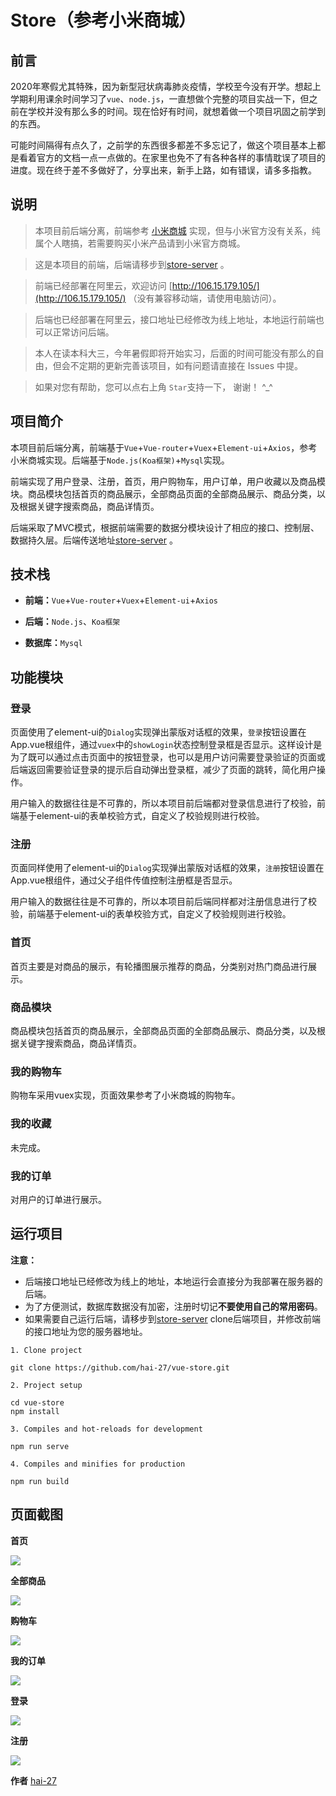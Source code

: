 # Store（参考小米商城）

## 前言

2020年寒假尤其特殊，因为新型冠状病毒肺炎疫情，学校至今没有开学。想起上学期利用课余时间学习了`vue`、`node.js`，一直想做个完整的项目实战一下，但之前在学校并没有那么多的时间。现在恰好有时间，就想着做一个项目巩固之前学到的东西。

可能时间隔得有点久了，之前学的东西很多都差不多忘记了，做这个项目基本上都是看着官方的文档一点一点做的。在家里也免不了有各种各样的事情耽误了项目的进度。现在终于差不多做好了，分享出来，新手上路，如有错误，请多多指教。

## 说明

> 本项目前后端分离，前端参考 [小米商城](www.mi.com) 实现，但与小米官方没有关系，纯属个人瞎搞，若需要购买小米产品请到小米官方商城。

> 这是本项目的前端，后端请移步到[store-server](https://github.com/hai-27/store-server) 。

> 前端已经部署在阿里云，欢迎访问 [http://106.15.179.105/](http://106.15.179.105/) （没有兼容移动端，请使用电脑访问）。

> 后端也已经部署在阿里云，接口地址已经修改为线上地址，本地运行前端也可以正常访问后端。

> 本人在读本科大三，今年暑假即将开始实习，后面的时间可能没有那么的自由，但会不定期的更新完善该项目，如有问题请直接在 Issues 中提。

> 如果对您有帮助，您可以点右上角 `Star`支持一下， 谢谢！ ^_^

## 项目简介

本项目前后端分离，前端基于`Vue`+`Vue-router`+`Vuex`+`Element-ui`+`Axios`，参考小米商城实现。后端基于`Node.js(Koa框架)`+`Mysql`实现。

前端实现了用户登录、注册，首页，用户购物车，用户订单，用户收藏以及商品模块。商品模块包括首页的商品展示，全部商品页面的全部商品展示、商品分类，以及根据关键字搜索商品，商品详情页。

后端采取了MVC模式，根据前端需要的数据分模块设计了相应的接口、控制层、数据持久层。后端传送地址[store-server](https://github.com/hai-27/store-server) 。

## 技术栈

- **前端：**`Vue`+`Vue-router`+`Vuex`+`Element-ui`+`Axios`

- **后端：**`Node.js`、`Koa框架`

- **数据库：**`Mysql`

## 功能模块

### 登录

页面使用了element-ui的`Dialog`实现弹出蒙版对话框的效果，`登录`按钮设置在App.vue根组件，通过`vuex`中的`showLogin`状态控制登录框是否显示。这样设计是为了既可以通过点击页面中的按钮登录，也可以是用户访问需要登录验证的页面或后端返回需要验证登录的提示后自动弹出登录框，减少了页面的跳转，简化用户操作。

用户输入的数据往往是不可靠的，所以本项目前后端都对登录信息进行了校验，前端基于element-ui的表单校验方式，自定义了校验规则进行校验。

### 注册

页面同样使用了element-ui的`Dialog`实现弹出蒙版对话框的效果，`注册`按钮设置在App.vue根组件，通过父子组件传值控制注册框是否显示。

用户输入的数据往往是不可靠的，所以本项目前后端同样都对注册信息进行了校验，前端基于element-ui的表单校验方式，自定义了校验规则进行校验。

### 首页

首页主要是对商品的展示，有轮播图展示推荐的商品，分类别对热门商品进行展示。

### 商品模块

商品模块包括首页的商品展示，全部商品页面的全部商品展示、商品分类，以及根据关键字搜索商品，商品详情页。

### 我的购物车

购物车采用vuex实现，页面效果参考了小米商城的购物车。

### 我的收藏

未完成。

### 我的订单

对用户的订单进行展示。

## 运行项目

**注意：**

- 后端接口地址已经修改为线上的地址，本地运行会直接分为我部署在服务器的后端。
- 为了方便测试，数据库数据没有加密，注册时切记**不要使用自己的常用密码**。
- 如果需要自己运行后端，请移步到[store-server](https://github.com/hai-27/store-server) clone后端项目，并修改前端的接口地址为您的服务器地址。

```
1. Clone project

git clone https://github.com/hai-27/vue-store.git

2. Project setup

cd vue-store
npm install

3. Compiles and hot-reloads for development

npm run serve

4. Compiles and minifies for production

npm run build
```
## 页面截图

**首页**

![](https://github.com/hai-27/vue-store/blob/master/public/screenshots/home.png)

**全部商品**

![](https://github.com/hai-27/vue-store/blob/master/public/screenshots/goods.png)

**购物车**

![](https://github.com/hai-27/vue-store/blob/master/public/screenshots/shoppingCart.png)

**我的订单**

![](https://github.com/hai-27/vue-store/blob/master/public/screenshots/order.png)

**登录**

![](https://github.com/hai-27/vue-store/blob/master/public/screenshots/login.png)

**注册**

![](https://github.com/hai-27/vue-store/blob/master/public/screenshots/register.png)



**作者** [hai-27](https://github.com/hai-27)